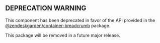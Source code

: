## DEPRECATION WARNING

This component has been deprecated in favor of the API provided in the
[@zendeskgarden/container-breadcrumb](https://www.npmjs.com/package/@zendeskgarden/container-breadcrumb)
package.

This package will be removed in a future major release.
